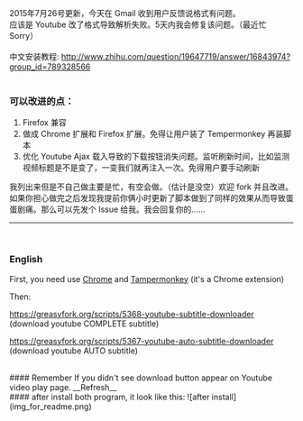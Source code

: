 2015年7月26号更新，今天在 Gmail 收到用户反馈说格式有问题。  
应该是 Youtube 改了格式导致解析失败。5天内我会修复该问题。（最近忙 Sorry）  
<br>
中文安装教程:  http://www.zhihu.com/question/19647719/answer/16843974?group_id=789328566
<br>
<br>

### 可以改进的点：
  1. Firefox 兼容
  2. 做成 Chrome 扩展和 Firefox 扩展。免得让用户装了 Tempermonkey 再装脚本
  3. 优化 Youtube Ajax 载入导致的下载按钮消失问题。监听刷新时间，比如监测视频标题是不是变了，一变我们就再注入一次。免得用户要手动刷新

我列出来但是不自己做主要是忙，有空会做。（估计是没空）欢迎 fork 并且改进。如果你担心做完之后发现我提前你俩小时更新了脚本做到了同样的效果从而导致蛋蛋剧痛。那么可以先发个 Issue 给我。我会回复你的……

---

<br>

### English 
First, you need use [Chrome](https://www.google.com/chrome/browser/) and [Tampermonkey](https://chrome.google.com/webstore/detail/tampermonkey/dhdgffkkebhmkfjojejmpbldmpobfkfo?utm_source=chrome-ntp-icon) (it's a Chrome extension)    


Then:

https://greasyfork.org/scripts/5368-youtube-subtitle-downloader    
(download youtube COMPLETE subtitle)   

https://greasyfork.org/scripts/5367-youtube-auto-subtitle-downloader    
(download youtube AUTO subtitle)   


<br>
#### Remember  
If you didn't see download button appear on Youtube video play page.   
__Refresh__


<br>
#### after install both program, it look like this:  
![after install](img_for_readme.png)    



